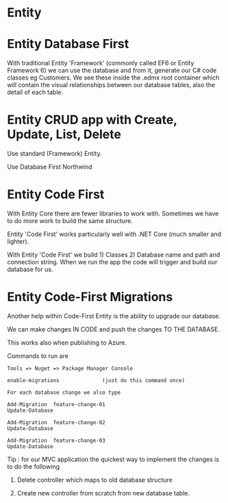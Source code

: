 # Entity

# Entity Database First

With traditional Entity 'Framework' (commonly called EF6 or Entity Framework 6) we can use the database and from it, generate our C# code classes eg Customers.  We see these inside the .edmx root container which will contain the visual relationships between our database tables, also the detail of each table.

# Entity CRUD app with Create, Update, List, Delete

Use standard (Framework) Entity. 

Use Database First Northwind

    
    
    
    
    

# Entity Code First

With Entity Core there are fewer libraries to work with.  Sometimes we have to do more work to build the same structure.

Entity 'Code First' works particularly well with .NET Core (much smaller and lighter).  

With Entity 'Code First' we build 1) Classes 2) Database name and path and connection string.  When we run the app the code will trigger and build our database for us.

# Entity Code-First Migrations

Another help within Code-First Entity is the ability to upgrade our database.

We can make changes IN CODE and push the changes TO THE DATABASE.

This works also when publishing to Azure.

Commands to run are

    Tools => Nuget => Package Manager Console
    
    enable-migrations              (just do this command once)
    
    For each database change we also type
    
    Add-Migration  feature-change-01
    Update-Database
    
    Add-Migration  feature-change-02
    Update-Database
    
    Add-Migration  feature-change-03
    Update-Database

Tip : for our MVC application the quickest way to implement the changes is to do the following

1) Delete controller which maps to old database structure

2) Create new controller from scratch from new database table.